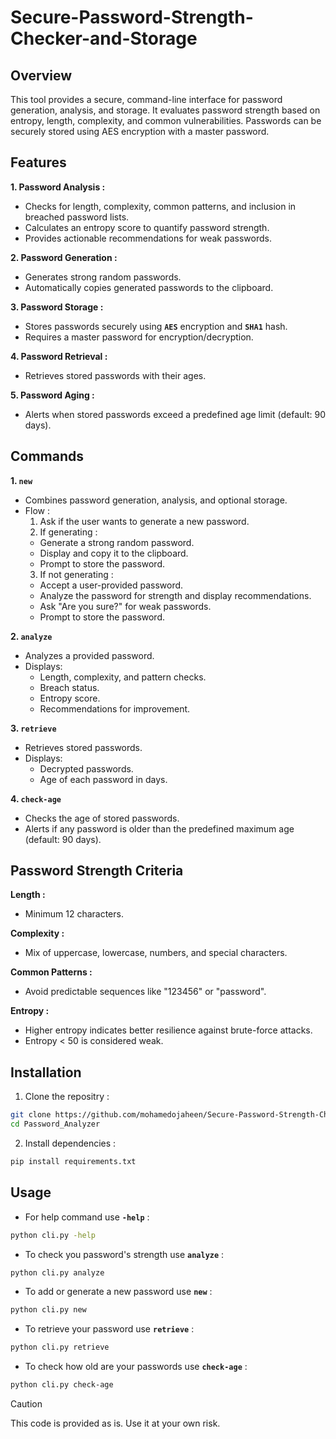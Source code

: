 # Secure-Password-Strength-Checker-and-Storage
## Overview

This tool provides a secure, command-line interface for password generation, analysis, and storage. It evaluates password strength based on entropy, length, complexity, and common vulnerabilities. Passwords can be securely stored using AES encryption with a master password.

## Features

**1. Password Analysis :**

  - Checks for length, complexity, common patterns, and inclusion in breached password lists.
  - Calculates an entropy score to quantify password strength.
  - Provides actionable recommendations for weak passwords.


**2. Password Generation :**

  - Generates strong random passwords.
  - Automatically copies generated passwords to the clipboard.


**3. Password Storage :**

  - Stores passwords securely using **``AES``** encryption and **``SHA1``** hash.
  - Requires a master password for encryption/decryption.


**4. Password Retrieval :**

  - Retrieves stored passwords with their ages.


**5. Password Aging :**

  - Alerts when stored passwords exceed a predefined age limit (default: 90 days).



## Commands

**1. ``new``**
  - Combines password generation, analysis, and optional storage.
  - Flow :
    1. Ask if the user wants to generate a new password.
    2. If generating :
      - Generate a strong random password.
      - Display and copy it to the clipboard.
      - Prompt to store the password.
    3. If not generating :
      - Accept a user-provided password.
      - Analyze the password for strength and display recommendations.
      - Ask "Are you sure?" for weak passwords.
      - Prompt to store the password.

**2. ``analyze``**
  - Analyzes a provided password.
  - Displays:
    - Length, complexity, and pattern checks.
    - Breach status.
    - Entropy score.
    - Recommendations for improvement.

**3. ``retrieve``**
  - Retrieves stored passwords.
  - Displays:
    - Decrypted passwords.
    - Age of each password in days.

**4. ``check-age``**
  - Checks the age of stored passwords.
  - Alerts if any password is older than the predefined maximum age (default: 90 days).


## Password Strength Criteria

**Length :**
  - Minimum 12 characters.

**Complexity :**
  - Mix of uppercase, lowercase, numbers, and special characters.

**Common Patterns :**
  - Avoid predictable sequences like "123456" or "password".

**Entropy :**
  - Higher entropy indicates better resilience against brute-force attacks.
  - Entropy < 50 is considered weak.

## Installation

1. Clone the repositry :
```bash
git clone https://github.com/mohamedojaheen/Secure-Password-Strength-Checker-and-Storage.git
cd Password_Analyzer
```

2. Install dependencies :
```bash
pip install requirements.txt
```

## Usage

- For help command use **``-help``** :
```bash
python cli.py -help
```

- To check you password's strength use **``analyze``** :
```bash
python cli.py analyze
```

- To add or generate a new password use **``new``** :
```bash
python cli.py new
```

- To retrieve your password use **``retrieve``** :
```bash
python cli.py retrieve
```

- To check how old are your passwords use **``check-age``** :
```bash
python cli.py check-age
```


> [!CAUTION]
> This code is provided as is. Use it at your own risk.
